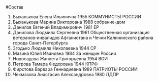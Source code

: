 #Состав
1. Быханькова Елена Ильинична 1955 КОММУНИСТЫ РОССИИ
2. Быханькова Марина Викторовна 1988 собрание-дом
3. Данилов Евгений Владимирович 1981 ЕР
4. Данилова Людмила Сергеевна 1961 Общественная организация ветеранов-инвалидов Афганистана и Чечни Калининского района города Санкт-Петербурга
5. Згодько Людмила Николаевна 1944 СР
6. Мазина Юлия Ивановна 1984 За женщин России
7. Новосадова Жаннета Григорьевна 1954 ВОИ
8. Петрова Тамара Федоровна 1944 КПРФ
9. Фирстова Варвара Геннадиевна 1989 ПАТРИОТЫ РОССИИ
10. Чекмазова Анастасия Александровна 1980 ЛДПР
